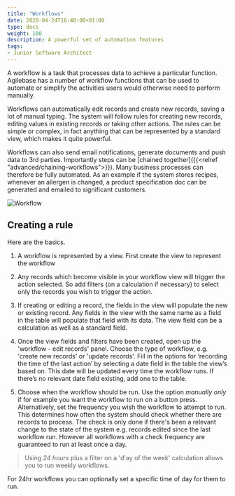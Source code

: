 ```yaml
---
title: "Workflows"
date: 2020-04-24T16:40:00+01:00
type: docs
weight: 100
description: A powerful set of automation features
tags:
- Junior Software Architect
---
```


A workflow is a task that processes data to achieve a particular function. Agilebase has a number of workflow functions that can be used to automate or simplify the activities users would otherwise need to perform manually.

Workflows can automatically edit records and create new records, saving a lot of manual typing. The system will follow rules for creating new records, editing values in existing records or taking other actions. The rules can be simple or complex, in fact anything that can be represented by a standard view, which makes it quite powerful.

Workflows can also send email notifications, generate documents and push data to 3rd parties. Importantly steps can be [chained together]({{<relref "advanced/chaining-workflows">}}). Many business processes can therefore be fully automated. As an example if the system stores recipes, whenever an allergen is changed, a product specification doc can be generated and emailed to significant customers.

![Workflow](/workflow.png)

## Creating a rule

Here are the basics.

1) A workflow is represented by a view. First create the view to represent the workflow

2) Any records which become visible in your workflow view will trigger the action selected. So add filters (on a calculation if necessary) to select only the records you wish to trigger the action.

3) If creating or editing a record, the fields in the view will populate the new or existing record. Any fields in the view with the same name as a field in the table will populate that field with its data. The view field can be a calculation as well as a standard field.

4) Once the view fields and filters have been created, open up the 'workflow - edit records' panel. Choose the type of workflow, e.g. 'create new records' or 'update records'. Fill in the options for ‘recording the time of the last action’ by selecting a date field in the table the view’s based on. This date will be updated every time the workflow runs. If there’s no relevant date field existing, add one to the table.

5) Choose when the workflow should be run. Use the option _manually only_ if for example you want the workflow to run on a button press. Alternatively, set the frequency you wish the workflow to attempt to run. This determines how often the system should check whether there are records to process. The check is only done if there's been a relevant change to the state of the system e.g. records edited since the last workflow run. However all workflows with a check frequency are guaranteed to run at least once a day.

>Using _24 hours_ plus a filter on a 'd'ay of the week' calculation allows you to run weekly workflows.

For 24hr workflows you can optionally set a specific time of day for them to run.

